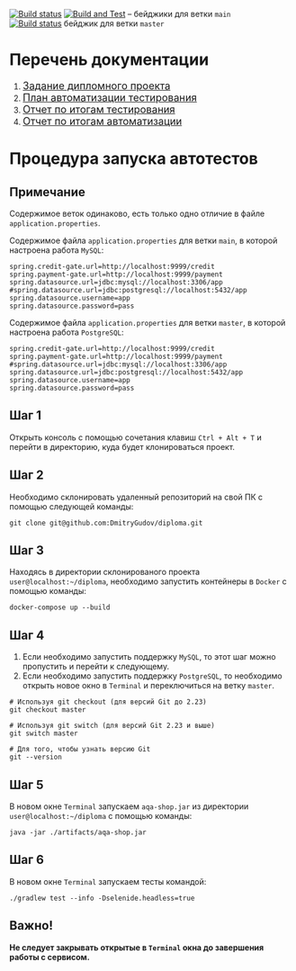 [![Build status](https://ci.appveyor.com/api/projects/status/74k49wbrunb6mf1w/branch/main?svg=true)](https://ci.appveyor.com/project/DmitryGudov/diploma/branch/main)
[![Build and Test](https://github.com/DmitryGudov/diploma/actions/workflows/gradle.yml/badge.svg?branch=main)](https://github.com/DmitryGudov/diploma/actions/workflows/gradle.yml)
– бейджики для ветки `main` <br>
[![Build status](https://ci.appveyor.com/api/projects/status/ov6y9t2tv132e7j2/branch/master?svg=true)](https://ci.appveyor.com/project/DmitryGudov/diploma-too00/branch/master)
бейджик для ветки `master`

# Перечень документации

1. <a href="https://github.com/DmitryGudov/diploma/blob/main/docs/Task.md" style="font-size: 18px">Задание дипломного
   проекта</a> <br>
2. <a href="https://github.com/DmitryGudov/diploma/blob/main/docs/Plan.md" style="font-size: 18px">План автоматизации
   тестирования</a> <br>
3. <a href="https://github.com/DmitryGudov/diploma/blob/main/docs/Report.md" style="font-size: 18px">Отчет по итогам
   тестирования</a> <br>
4. <a href="https://github.com/DmitryGudov/diploma/blob/main/docs/Summary.md" style="font-size: 18px">Отчет по итогам
   автоматизации</a> <br>

# Процедура запуска автотестов

## Примечание

Содержимое веток одинаково, есть только одно отличие в файле `application.properties`.

Содержимое файла `application.properties` для ветки `main`, в которой настроена работа `MySQL`:

```
spring.credit-gate.url=http://localhost:9999/credit
spring.payment-gate.url=http://localhost:9999/payment
spring.datasource.url=jdbc:mysql://localhost:3306/app
#spring.datasource.url=jdbc:postgresql://localhost:5432/app
spring.datasource.username=app
spring.datasource.password=pass
```

Содержимое файла `application.properties` для ветки `master`, в которой настроена работа `PostgreSQL`:

```
spring.credit-gate.url=http://localhost:9999/credit
spring.payment-gate.url=http://localhost:9999/payment
#spring.datasource.url=jdbc:mysql://localhost:3306/app
spring.datasource.url=jdbc:postgresql://localhost:5432/app
spring.datasource.username=app
spring.datasource.password=pass
```

## Шаг 1

Открыть консоль с помощью сочетания клавиш `Ctrl + Alt + T` и перейти в директорию, куда будет клонироваться проект.

## Шаг 2

Необходимо склонировать удаленный репозиторий на свой ПК с помощью следующей команды:

```
git clone git@github.com:DmitryGudov/diploma.git
```

## Шаг 3

Находясь в директории склонированого проекта `user@localhost:~/diploma`, необходимо запустить контейнеры в `Docker` с
помощью команды:

```
docker-compose up --build
```

## Шаг 4

1. Если необходимо запустить поддержку `MySQL`, то этот шаг можно пропустить и перейти к следующему.
2. Если необходимо запустить поддержку `PostgreSQL`, то необходимо открыть новое окно в `Terminal` и переключиться на
   ветку `master`.

```
# Используя git checkout (для версий Git до 2.23)
git checkout master
```

```
# Используя git switch (для версий Git 2.23 и выше)
git switch master
```

```
# Для того, чтобы узнать версию Git
git --version
```

## Шаг 5

В новом окне `Terminal` запускаем `aqa-shop.jar` из директории `user@localhost:~/diploma` с помощью команды:

```
java -jar ./artifacts/aqa-shop.jar
```

## Шаг 6

В новом окне `Terminal` запускаем тесты командой:

```
./gradlew test --info -Dselenide.headless=true
```

## Важно!

**Не следует закрывать открытые в `Terminal`  окна до завершения работы с сервисом.**
